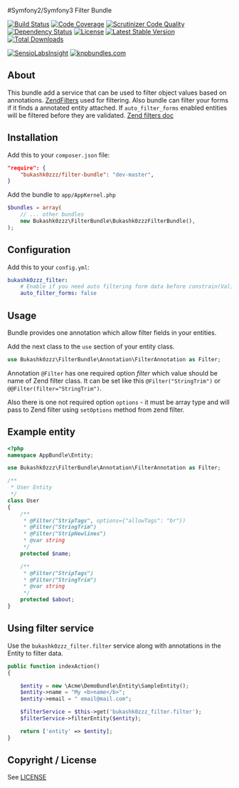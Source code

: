 #Symfony2/Symfony3 Filter Bundle

[![Build Status](https://img.shields.io/scrutinizer/build/g/Bukashk0zzz/FilterBundle.svg?style=flat-square)](https://travis-ci.org/Bukashk0zzz/FilterBundle)
[![Code Coverage](https://img.shields.io/codecov/c/github/Bukashk0zzz/FilterBundle.svg?style=flat-square)](https://codecov.io/github/Bukashk0zzz/FilterBundle)
[![Scrutinizer Code Quality](https://img.shields.io/scrutinizer/g/Bukashk0zzz/FilterBundle.svg?style=flat-square)](https://scrutinizer-ci.com/g/Bukashk0zzz/FilterBundle/?branch=master)
[![Dependency Status](https://www.versioneye.com/user/projects/56e91ff84e714c0035e76109/badge.svg?style=flat)](https://www.versioneye.com/user/projects/56e91ff84e714c0035e76109)
[![License](https://img.shields.io/packagist/l/Bukashk0zzz/filter-bundle.svg?style=flat-square)](https://packagist.org/packages/Bukashk0zzz/filter-bundle)
[![Latest Stable Version](https://img.shields.io/packagist/v/Bukashk0zzz/filter-bundle.svg?style=flat-square)](https://packagist.org/packages/Bukashk0zzz/filter-bundle)
[![Total Downloads](https://img.shields.io/packagist/dt/Bukashk0zzz/filter-bundle.svg?style=flat-square)](https://packagist.org/packages/Bukashk0zzz/filter-bundle)

[![SensioLabsInsight](https://insight.sensiolabs.com/projects/64a668ef-4f7c-4e53-89f9-a31aff7c315c/small.png)](https://insight.sensiolabs.com/projects/64a668ef-4f7c-4e53-89f9-a31aff7c315c)
[![knpbundles.com](http://knpbundles.com/Bukashk0zzz/FilterBundle/badge-short)](http://knpbundles.com/Bukashk0zzz/FilterBundle)

About
-----
This bundle add a service that can be used to filter object values based on annotations. [ZendFilters](https://github.com/zendframework/zend-filter) used for filtering.
Also bundle can filter your forms if it finds a annotated entity attached. If `auto_filter_forms` enabled entities will be filtered before they are validated.
[Zend filters doc](http://framework.zend.com/manual/current/en/modules/zend.filter.set.html)

Installation
------------

Add this to your `composer.json` file:

```json
"require": {
	"bukashk0zzz/filter-bundle": "dev-master",
}
```


Add the bundle to `app/AppKernel.php`

```php
$bundles = array(
	// ... other bundles
	new Bukashk0zzz\FilterBundle\Bukashk0zzzFilterBundle(),
);
```

Configuration
-------------

Add this to your `config.yml`:

```yaml
bukashk0zzz_filter:
    # Enable if you need auto filtering form data before constrain(Validation) check
    auto_filter_forms: false
```

Usage
------

Bundle provides one annotation which allow filter fields in your entities.

Add the next class to the `use` section of your entity class.

```php
use Bukashk0zzz\FilterBundle\Annotation\FilterAnnotation as Filter;
```

Annotation `@Filter` has one required option *filter* which value should be name of Zend filter class.
It can be set like this `@Filter("StringTrim")` or `@@Filter(filter="StringTrim")`. 

Also there is one not required option `options` - it must be array type and will pass to Zend filter using `setOptions` method from zend filter. 

Example entity
--------------

```php
<?php
namespace AppBundle\Entity;

use Bukashk0zzz\FilterBundle\Annotation\FilterAnnotation as Filter;

/**
 * User Entity
 */
class User
{
    /**
     * @Filter("StripTags", options={"allowTags": "br"})
     * @Filter("StringTrim")
     * @Filter("StripNewlines")
     * @var string
     */
    protected $name;

    /**
     * @Filter("StripTags")
     * @Filter("StringTrim")
     * @var string
     */
    protected $about;
}

```

Using filter service
--------------------

Use the `bukashk0zzz_filter.filter` service along with annotations in the Entity to filter data.

```php
public function indexAction()
{

    $entity = new \Acme\DemoBundle\Entity\SampleEntity();
    $entity->name = "My <b>name</b>";
    $entity->email = " email@mail.com";

    $filterService = $this->get('bukashk0zzz_filter.filter');
    $filterService->filterEntity($entity);

    return ['entity' => $entity];
}
```

Copyright / License
-------------------

See [LICENSE](https://github.com/bukashk0zzz/FilterBundle/blob/master/LICENSE)
